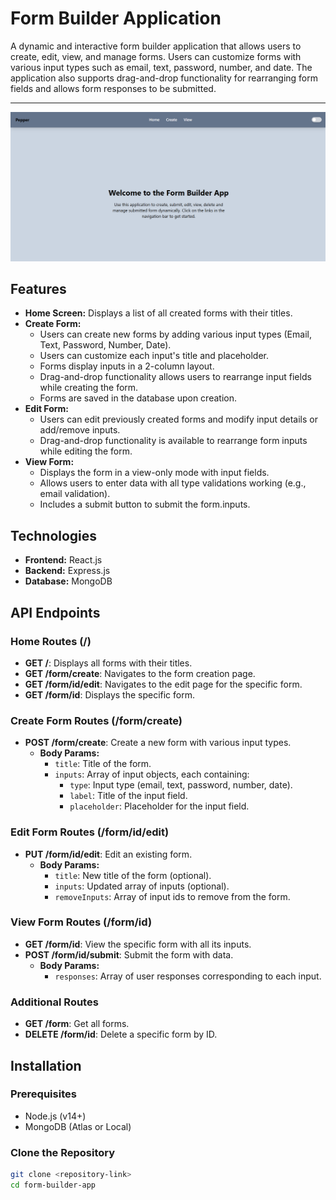 # Form Builder Application

A dynamic and interactive form builder application that allows users to create, edit, view, and manage forms. Users can customize forms with various input types such as email, text, password, number, and date. The application also supports drag-and-drop functionality for rearranging form fields and allows form responses to be submitted.

---
![Form Builder](image.png)

## Features

- **Home Screen:** Displays a list of all created forms with their titles.
- **Create Form:** 
  - Users can create new forms by adding various input types (Email, Text, Password, Number, Date).
  - Users can customize each input's title and placeholder.
  - Forms display inputs in a 2-column layout.
  - Drag-and-drop functionality allows users to rearrange input fields while creating the form.
  - Forms are saved in the database upon creation.
- **Edit Form:** 
  - Users can edit previously created forms and modify input details or add/remove inputs.
  - Drag-and-drop functionality is available to rearrange form inputs while editing the form.
- **View Form:** 
  - Displays the form in a view-only mode with input fields.
  - Allows users to enter data with all type validations working (e.g., email validation).
  - Includes a submit button to submit the form.inputs.

## Technologies

- **Frontend:** React.js
- **Backend:** Express.js
- **Database:** MongoDB

## API Endpoints

### Home Routes (/)

- **GET /**: Displays all forms with their titles.
- **GET /form/create**: Navigates to the form creation page.
- **GET /form/id/edit**: Navigates to the edit page for the specific form.
- **GET /form/id**: Displays the specific form.

### Create Form Routes (/form/create)

- **POST /form/create**: Create a new form with various input types.
  - **Body Params:**
    - `title`: Title of the form.
    - `inputs`: Array of input objects, each containing:
      - `type`: Input type (email, text, password, number, date).
      - `label`: Title of the input field.
      - `placeholder`: Placeholder for the input field.

### Edit Form Routes (/form/id/edit)

- **PUT /form/id/edit**: Edit an existing form.
  - **Body Params:**
    - `title`: New title of the form (optional).
    - `inputs`: Updated array of inputs (optional).
    - `removeInputs`: Array of input ids to remove from the form.

### View Form Routes (/form/id)

- **GET /form/id**: View the specific form with all its inputs.
- **POST /form/id/submit**: Submit the form with data.
  - **Body Params:**
    - `responses`: Array of user responses corresponding to each input.

### Additional Routes

- **GET /form**: Get all forms.
- **DELETE /form/id**: Delete a specific form by ID.

## Installation

### Prerequisites

- Node.js (v14+)
- MongoDB (Atlas or Local)

### Clone the Repository

```bash
git clone <repository-link>
cd form-builder-app
